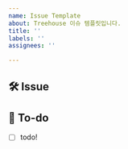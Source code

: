 ```yaml
---
name: Issue Template
about: Treehouse 이슈 템플릿입니다.
title: ''
labels: ''
assignees: ''

---
```


## 🛠 Issue
 <!-- 이슈에 대해 간략하게 설명해주세요 -->

 ## 📝 To-do
 <!-- 진행할 작업에 대해 적어주세요 -->
 - [ ] todo!
